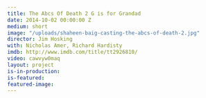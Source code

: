 ```yaml
---
title: The Abcs Of Death 2 G is for Grandad
date: 2014-10-02 00:00:00 Z
medium: short
image: "/uploads/shaheen-baig-casting-the-abcs-of-death-2.jpg"
director: Jim Hosking
with: Nicholas Amer, Richard Hardisty
imdb: http://www.imdb.com/title/tt2926810/
video: cawvyw0maq
layout: project
is-in-production: 
is-featured: 
featured-image: 
---
```


